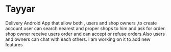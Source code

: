 # Tayyar


Delivery Android App that allow both , users and shop owners
,to create account user can search nearest and proper shops to him and ask for order.
shop owner receive users order and can accept or refuse orders.Also users and owners can chat with each others.
i am working on it to add new features

